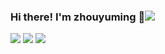 ### Hi there! I'm zhouyuming 👋[![ ](https://cfrating.ihcr.top/?user=ouuan&style=flat-square)](https://codeforces.com/profile/ouuan)
![](https://github-readme-stats.vercel.app/api?username=zhouyuming&show_icons=true&theme=dark)
![](https://github-readme-stats.vercel.app/api/top-langs/?username=zhouyuming&theme=radical&layout=compact&hide=glsl,python)
![](https://visitor-badge.glitch.me/badge?page_id=zhouyuming.readme)
<!--
**zhouyuming/zhouyuming** is a ✨ _special_ ✨ repository because its `README.md` (this file) appears on your GitHub profile.

Here are some ideas to get you started:

- 🔭 I’m currently working on ...
- 🌱 I’m currently learning ...
- 👯 I’m looking to collaborate on ...
- 🤔 I’m looking for help with ...
- 💬 Ask me about ...
- 📫 How to reach me: ...
- 😄 Pronouns: ...
- ⚡ Fun fact: ...
-->
